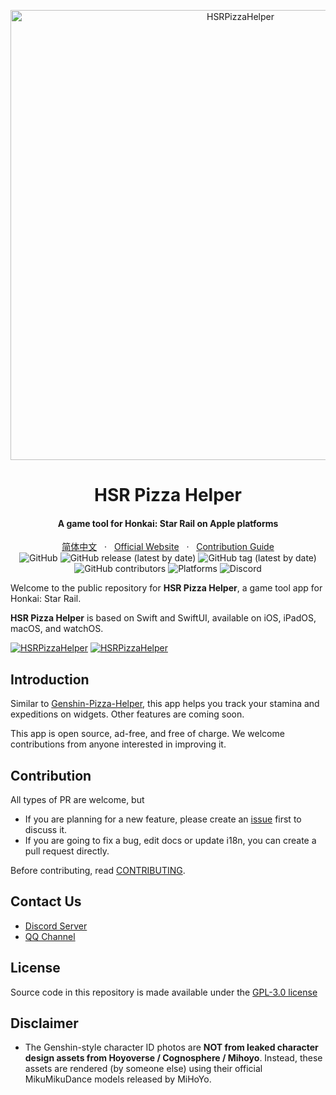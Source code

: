 <p align="center">
  <a href="https://github.com/pizza-studio/HSRPizzaHelper"><img src="https://hsr.pizzastudio.org/img/hsrhelper_headline.png" width="720"alt="HSRPizzaHelper"></a>
</p>

<h1 align = "center">HSR Pizza Helper</h1>
<h4 align = "center">A game tool for Honkai: Star Rail on Apple platforms</h4>
<div align = "center">
        <a href="https://github.com/pizza-studio/hsrpizzahelper/blob/dev/READNE_zh.md">简体中文</a> &nbsp; · &nbsp;
        <a href="https://hsr.pizzastudio.org">Official Website</a> &nbsp; · &nbsp;
        <a href="https://github.com/pizza-studio/hsrpizzahelper/blob/dev/CONTRIBUTING.md">Contribution Guide</a>
</div>

<div align = "center">
<img alt="GitHub" src="https://img.shields.io/github/license/pizza-studio/hsrpizzahelper">
<img alt="GitHub release (latest by date)" src="https://img.shields.io/github/v/release/pizza-studio/hsrpizzahelper">
<img alt="GitHub tag (latest by date)" src="https://img.shields.io/github/v/tag/pizza-studio/hsrpizzahelper">
<img alt="GitHub contributors" src="https://img.shields.io/github/contributors/pizza-studio/hsrpizzahelper">
<img alt="Platforms" src="https://img.shields.io/badge/Platforms-iOS%7CiPadOS%7CmacOS%7CwatchOS-blue">
<img alt="Discord" src="https://img.shields.io/discord/1013415539298816060">
</div>

Welcome to the public repository for **HSR Pizza Helper**, a game tool app for Honkai: Star Rail.

**HSR Pizza Helper** is based on Swift and SwiftUI, available on iOS, iPadOS, macOS, and watchOS.

<a href="https://apps.apple.com/app/id6448894222"><img src="https://hsr.pizzastudio.org/img/app_store.svg" alt="HSRPizzaHelper"></a>
<a href="https://apps.apple.com/app/id6448894222"><img src="https://hsr.pizzastudio.org/img/app_store_mac.svg" alt="HSRPizzaHelper"></a>

## Introduction

Similar to [Genshin-Pizza-Helper](https://github.com/CanglongCl/Genshin-Pizza-Helper), this app helps you track your stamina and expeditions on widgets. Other features are coming soon.

This app is open source, ad-free, and free of charge. We welcome contributions from anyone interested in improving it.

## Contribution

All types of PR are welcome, but
- If you are planning for a new feature, please create an [issue](https://github.com/pizza-studio/HSRPizzaHelper/issues) first to discuss it.
- If you are going to fix a bug, edit docs or update i18n, you can create a pull request directly.

Before contributing, read [CONTRIBUTING](CONTRIBUTING.md).

## Contact Us

- [Discord Server](https://discord.gg/328bxCn5sd)
- [QQ Channel](https://pd.qq.com/s/9z504ipbc)

## License

Source code in this repository is made available under the [GPL-3.0 license](LICENSE)

## Disclaimer

- The Genshin-style character ID photos are **NOT from leaked character design assets from Hoyoverse / Cognosphere / Mihoyo**. Instead, these assets are rendered (by someone else) using their official MikuMikuDance models released by MiHoYo.
